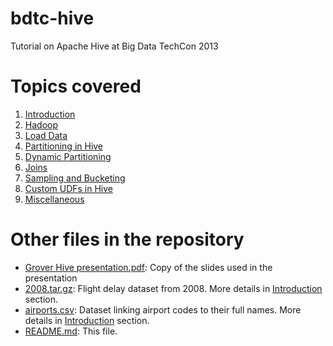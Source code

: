 bdtc-hive
=========

Tutorial on Apache Hive at Big Data TechCon 2013

Topics covered
==============

1. [Introduction](https://github.com/markgrover/bdtc-hive/blob/master/1-Introduction.md)
2. [Hadoop](https://github.com/markgrover/bdtc-hive/blob/master/2-Hadoop.md)
3. [Load Data](https://github.com/markgrover/bdtc-hive/blob/master/3-LoadData.md)
4. [Partitioning in Hive](https://github.com/markgrover/bdtc-hive/blob/master/4-Partitioning.md)
5. [Dynamic Partitioning](https://github.com/markgrover/bdtc-hive/blob/master/5-DynamicPartitioning.md)
6. [Joins](https://github.com/markgrover/bdtc-hive/blob/master/6-Joins.md)
7. [Sampling and Bucketing](https://github.com/markgrover/bdtc-hive/blob/master/7-SamplingAndBucketing.md)
8. [Custom UDFs in Hive](https://github.com/markgrover/bdtc-hive/blob/master/8-CustomUdfs.md)
9. [Miscellaneous](https://github.com/markgrover/bdtc-hive/blob/master/9-Misc.md)

Other files in the repository
=============================
* [Grover Hive presentation.pdf](https://github.com/markgrover/bdtc-hive/blob/master/Grover%20Hive%20presentation.pdf): Copy of the slides used in the presentation
* [2008.tar.gz](https://github.com/markgrover/bdtc-hive/blob/master/2008.tar.gz): Flight delay dataset from 2008. More details in [Introduction](https://github.com/markgrover/bdtc-hive/blob/master/1-Introduction.md) section.
* [airports.csv](https://github.com/markgrover/bdtc-hive/blob/master/airports.csv): Dataset linking airport codes to their full names. More details in [Introduction](https://github.com/markgrover/bdtc-hive/blob/master/1-Introduction.md) section.
* [README.md](https://github.com/markgrover/bdtc-hive/blob/master/README.md): This file.
